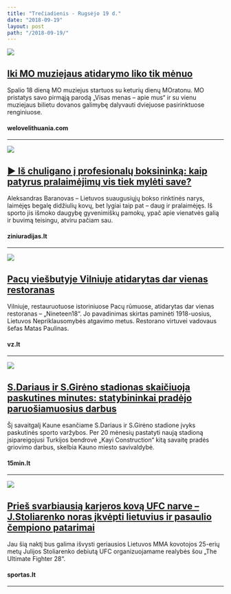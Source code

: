 ```yaml
---
title: "Trečiadienis - Rugsėjo 19 d."
date: "2018-09-19"
layout: post
path: "/2018-09-19/"
---
```



<div class="post-item">
  <a href="https://welovelithuania.com/iki-mo-muziejaus-atidarymo-liko-tik-menuo/" target="_blank">
    <div class="post-img">
      <img src="https://welovelithuania.com/content/uploads/2018/09/Norbert-Tukaj_4.jpg">
    </div>
    </a>
  <div class="post-text">
    <a href="https://welovelithuania.com/iki-mo-muziejaus-atidarymo-liko-tik-menuo/" target="_blank">
      <h2>Iki MO muziejaus atidarymo liko tik mėnuo</h2>
      </a>
    <p>Spalio 18 dieną MO muziejus startuos su keturių dienų MOratonu. MO pristatys savo pirmąją parodą „Visas menas – apie mus“ ir su vienu muziejaus bilietu dovanos galimybę dalyvauti dviejuose pasirinktuose renginiuose.</p>
    <h4><i class="fa fa-globe"></i> welovelithuania.com</h4>
  </div>
</div>

<hr>

<div class="post-item">
  <a href="https://www.ziniuradijas.lt/laidos/ka-zmones-dirba/is-chuligano-i-profesionalu-boksininka-kaip-patyrus-pralaimejimu-vis-tiek-myleti-save?video=1" target="_blank">
    <div class="post-img">
      <img src="https://www.ziniuradijas.lt/assets/Uploads/Episodes/Images/_resampled/FillWyI1OTUiLCIzMzAiXQ/boksininkas-a-baranovas-boksininkui-susiformuoti-reikia-8-metu-57915-1537186246.jpg">
    </div>
    </a>
  <div class="post-text">
    <a href="https://www.ziniuradijas.lt/laidos/ka-zmones-dirba/is-chuligano-i-profesionalu-boksininka-kaip-patyrus-pralaimejimu-vis-tiek-myleti-save?video=1" target="_blank">
      <h2>
      ▶️ Iš chuligano į profesionalų boksininką: kaip patyrus pralaimėjimų vis tiek mylėti save?</h2>
    </a>
    <p>Aleksandras Baranovas – Lietuvos suaugusiųjų bokso rinktinės narys, laimėjęs begalę didžiulių kovų, bet lygiai taip pat – daug ir pralaimėjęs.
Iš sporto jis išmoko daugybę gyvenimiškų pamokų, ypač apie vienatvės galią ir buvimą teisingu, atviru pačiam sau.</p>
    <h4><i class="fa fa-globe"></i> ziniuradijas.lt</h4>
  </div>
</div>

<hr>

<div class="post-item">
  <a href="https://www.vz.lt/laisvalaikis/maistas-ir-gerimai/2018/09/19/pacu-viesbutyje-vilniuje-atidarytas-dar-vienas-restoranas" target="_blank">
    <div class="post-img">
      <img src="https://www.vzinios.lt/apps/pbcsi.dll/storyimage/VZ/20180919/ARTICLE/180919463/AR/0/AR-180919463.jpg?exactW=800&AlignV=middle&imageversion=Horizontalus&lu=1824">
    </div>
    </a>
  <div class="post-text">
    <a href="https://www.vz.lt/laisvalaikis/maistas-ir-gerimai/2018/09/19/pacu-viesbutyje-vilniuje-atidarytas-dar-vienas-restoranas" target="_blank">
      <h2>Pacų viešbutyje Vilniuje atidarytas dar vienas restoranas</h2>
      </a>
    <p>Vilniuje, restauruotuose istoriniuose Pacų rūmuose, atidarytas dar vienas restoranas – „Nineteen18“. Jo pavadinimas skirtas paminėti 1918-uosius, Lietuvos Nepriklausomybės atgavimo metus. Restorano virtuvei vadovaus šefas Matas Paulinas.</p>
    <h4><i class="fa fa-globe"></i> vz.lt</h4>
  </div>
</div>

<hr>

<div class="post-item">
  <a href="https://www.15min.lt/verslas/naujiena/kvadratinis-metras/nekilnojamasis-turtas/s-dariaus-ir-s-gireno-stadionas-skaiciuoja-paskutines-minutes-statybininkai-pradejo-paruosiamuosius-darbus-973-1032250" target="_blank">
    <div class="post-img">
      <img src="https://s2.15min.lt/static/cache/OTI1eDYxMCwsNjI2MzEzLG9yaWdpbmFsLCxpZD0zMDY4OTYwJmRhdGU9MjAxNyUyRjA1JTJGMjQsMTk5Nzg3MzkyMQ==/skrydis-virs-kauno-didziausiu-keleiviniu-specialios-formos-oro-balionu-592541b0edfe3.jpg">
    </div>
    </a>
  <div class="post-text">
    <a href="https://www.15min.lt/verslas/naujiena/kvadratinis-metras/nekilnojamasis-turtas/s-dariaus-ir-s-gireno-stadionas-skaiciuoja-paskutines-minutes-statybininkai-pradejo-paruosiamuosius-darbus-973-1032250" target="_blank">
      <h2>S.Dariaus ir S.Girėno stadionas skaičiuoja paskutines minutes: statybininkai pradėjo paruošiamuosius darbus</h2>
      </a>
    <p>Šį savaitgalį Kaune esančiame S.Dariaus ir S.Girėno stadione įvyks paskutinės sporto varžybos. Per 20 mėnesių pastatyti naują stadioną įsipareigojusi Turkijos bendrovė „Kayi Construction“ kitą savaitę pradės griovimo darbus, skelbia Kauno miesto savivaldybė.</p>
    <h4><i class="fa fa-globe"></i> 15min.lt</h4>
  </div>
</div>

<hr>

<div class="post-item">
  <a href="https://www.sportas.lt/naujiena/262489/pries-svarbiausia-karjeros-kova-ufc-narve-j-stoliarenko-noras-ikvepti-lietuvius-ir-pasaulio-cempiono-patarimai" target="_blank">
    <div class="post-img">
      <img src="https://static3.sportas.lt/usi/662x442/3/84/62/85/8462852360532ee2c4eee5a3424091b7.jpg?v=1.0.4.42&t=cr&s=662x442&m=3&f=/Uploads/UArticles/leadPhotos/e1/a8/9b/b1/e1a89bb1f54d6c0f2a5e6d901ae07c73.jpg">
    </div>
    </a>
  <div class="post-text">
    <a href="https://www.sportas.lt/naujiena/262489/pries-svarbiausia-karjeros-kova-ufc-narve-j-stoliarenko-noras-ikvepti-lietuvius-ir-pasaulio-cempiono-patarimai" target="_blank">
      <h2>Prieš svarbiausią karjeros kovą UFC narve – J.Stoliarenko noras įkvėpti lietuvius ir pasaulio čempiono patarimai</h2>
      </a>
    <p>Jau šią naktį bus galima išvysti geriausios Lietuvos MMA kovotojos 25-erių metų Julijos Stoliarenko debiutą UFC organizuojamame realybės šou „The Ultimate Fighter 28“.</p>
    <h4><i class="fa fa-globe"></i> sportas.lt</h4>
  </div>
</div>

<hr>





